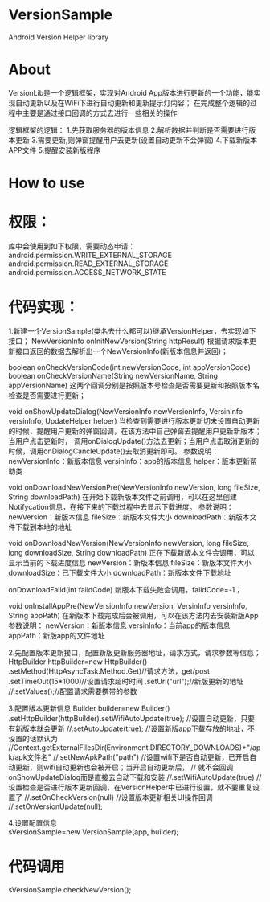 # VersionSample
Android Version Helper library


# About
VersionLib是一个逻辑框架，实现对Android App版本进行更新的一个功能，能实现自动更新以及在WiFi下进行自动更新和更新提示灯内容；
在完成整个逻辑的过程中主要是通过接口回调的方式去进行一些相关的操作

逻辑框架的逻辑：
1.先获取服务器的版本信息
2.解析数据并判断是否需要进行版本更新
3.需要更新,则弹窗提醒用户去更新(设置自动更新不会弹窗)
4.下载新版本APP文件
5.提醒安装新版程序

# How to use



# 权限：
库中会使用到如下权限，需要动态申请：
android.permission.WRITE_EXTERNAL_STORAGE
android.permission.READ_EXTERNAL_STORAGE
android.permission.ACCESS_NETWORK_STATE


# 代码实现：
1.新建一个VersionSample(类名去什么都可以)继承VersionHelper，去实现如下接口；
NewVersionInfo onInitNewVersion(String httpResult)
根据请求版本更新接口返回的数据去解析出一个NewVersionInfo(新版本信息并返回)；

boolean onCheckVersionCode(int newVersionCode, int appVersionCode)
boolean onCheckVersionName(String newVersionName, String appVersionName)
这两个回调分别是按照版本号检查是否需要更新和按照版本名检查是否需要进行更新；

void onShowUpdateDialog(NewVersionInfo newVersionInfo, VersinInfo versinInfo, UpdateHelper helper)
当检查到需要进行版本更新切未设置自动更新的时候，提醒用户更新的弹窗回调，在该方法中自己弹窗去提醒用户更新新版本；当用户点击更新时，
调用onDialogUpdate()方法去更新；当用户点击取消更新的时候，调用onDialogCancleUpdate()去取消更新即可。
参数说明：
newVersionInfo：新版本信息
versinInfo：app的版本信息
helper：版本更新帮助类

void onDownloadNewVersionPre(NewVersionInfo newVersion, long fileSize, String downloadPath)
在开始下载新版本文件之前调用，可以在这里创建Notifycation信息，在接下来的下载过程中去显示下载进度。
参数说明：
newVersion：新版本信息
fileSize：新版本文件大小
downloadPath：新版本文件下载到本地的地址

void onDownloadNewVersion(NewVersionInfo newVersion, long fileSize, long downloadSize, String downloadPath)
正在下载新版本文件会调用，可以显示当前的下载进度信息
newVersion：新版本信息
fileSize：新版本文件大小
downloadSize：已下载文件大小
downloadPath：新版本文件下载地址

onDownloadFaild(int faildCode)
新版本下载失败会调用，faildCode=-1；

void onInstallAppPre(NewVersionInfo newVersion, VersinInfo versinInfo, String appPath)
在新版本下载完成后会被调用，可以在该方法内去安装新版App
参数说明：
newVersion：新版本信息
versinInfo：当前app的版本信息
appPath：新版app的文件地址

2.先配置版本更新接口，配置新版更新服务器地址，请求方式，请求参数等信息；
HttpBuilder httpBuilder=new HttpBuilder()
.setMethod(HttpAsyncTask.Method.Get)//请求方法，get/post
.setTimeOut(15*1000)//设置请求超时时间
.setUrl("url");//新版更新的地址
//.setValues();//配置请求需要携带的参数
                    
3.配置版本更新信息
Builder builder=new Builder()
                    .setHttpBuilder(httpBuilder).setWifiAutoUpdate(true);
                    //设置自动更新，只要有新版本就会更新
                    //.setAutoUpdate(true);
                    //设置新版app下载存放的地址，不设置的话默认为
                    //Context.getExternalFilesDir(Environment.DIRECTORY_DOWNLOADS)+"/apk/apk文件名"
                    //.setNewApkPath("path")
                    //设置wifi下是否自动更新，已开启自动更新，则wifi自动更新也会被开启；当开启自动更新后，
                    // 就不会回调onShowUpdateDialog而是直接去自动下载和安装
                    //.setWifiAutoUpdate(true)
                    //设置检查是否进行版本更新回调，在VersionHelper中已进行设置，就不要重复设置了
                    //.setOnCheckVersion(null)
                    //设置版本更新相关UI操作回调
                    //.setOnVersionUpdate(null);
                    
                    
4.设置配置信息  
sVersionSample=new VersionSample(app, builder);

# 代码调用
sVersionSample.checkNewVersion();
